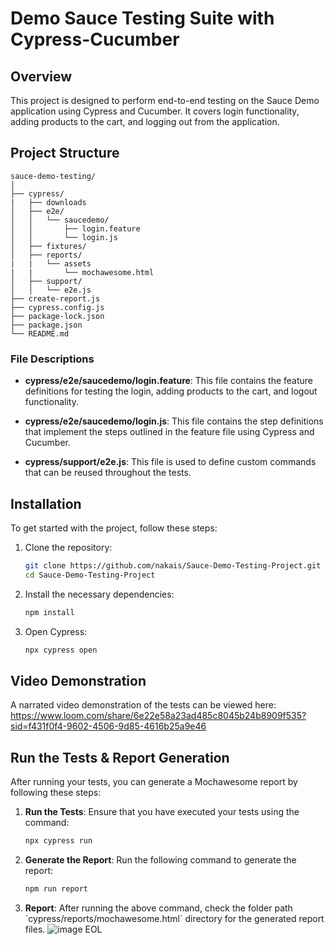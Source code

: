 # Demo Sauce Testing Suite with Cypress-Cucumber

## Overview

This project is designed to perform end-to-end testing on the Sauce Demo application using Cypress and Cucumber. It covers login functionality, adding products to the cart, and logging out from the application.

## Project Structure

```
sauce-demo-testing/
│
├── cypress/
|   ├── downloads
│   ├── e2e/
│   │   └── saucedemo/
│   │       ├── login.feature
│   │       └── login.js
│   ├── fixtures/
│   ├── reports/
|   |   └── assets
|   |       └── mochawesome.html
│   ├── support/
│   │   └── e2e.js
├── create-report.js
├── cypress.config.js
├── package-lock.json
├── package.json
└── README.md
```

### File Descriptions

- **cypress/e2e/saucedemo/login.feature**: This file contains the feature definitions for testing the login, adding products to the cart, and logout functionality.

- **cypress/e2e/saucedemo/login.js**: This file contains the step definitions that implement the steps outlined in the feature file using Cypress and Cucumber.

- **cypress/support/e2e.js**: This file is used to define custom commands that can be reused throughout the tests.

## Installation

To get started with the project, follow these steps:

1. Clone the repository:

   ```bash
   git clone https://github.com/nakais/Sauce-Demo-Testing-Project.git
   cd Sauce-Demo-Testing-Project
   ```

2. Install the necessary dependencies:

   ```bash
   npm install
   ```

3. Open Cypress:

   ```bash
   npx cypress open
   ```
   
## Video Demonstration

A narrated video demonstration of the tests can be viewed here:
https://www.loom.com/share/6e22e58a23ad485c8045b24b8909f535?sid=f431f0f4-9602-4506-9d85-4616b25a9e46

## Run the Tests & Report Generation

After running your tests, you can generate a Mochawesome report by following these steps:

1. **Run the Tests**: Ensure that you have executed your tests using the command:

   ```bash
   npx cypress run
   ```

2. **Generate the Report**: Run the following command to generate the report:

   ```bash
   npm run report
   ```

3. **Report**: After running the above command, check the folder path \`cypress/reports/mochawesome.html\` directory for the generated report files.
![image](https://github.com/user-attachments/assets/13d6e5f6-bedd-4e99-a231-215f377e92d6)
EOL
